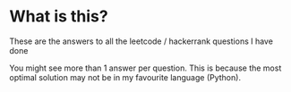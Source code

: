 # What is this?
These are the answers to all the leetcode / hackerrank questions I have done

You might see more than 1 answer per question. This is because the most optimal solution may not be in my favourite language (Python).
